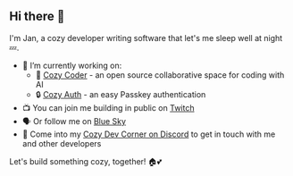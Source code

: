 ## Hi there 👋

I'm Jan, a cozy developer writing software that let's me sleep well at night 💤.

- 🔭 I’m currently working on:
  - 💫 [Cozy Coder](https://github.com/jehrhardt/cozycoder) - an open source collaborative space for coding with AI
  - 🔒 [Cozy Auth](https://github.com/jehrhardt/cozyauth) - an easy Passkey authentication
- 📺 You can join me building in public on [Twitch](https://www.twitch.tv/jehrhardt)
- 🗣️ Or follow me on [Blue Sky](https://bsky.app/profile/jehrhardt.bsky.social)
- 💬 Come into my [Cozy Dev Corner on Discord](https://discord.gg/QaCTXq2Gxm) to get in touch with me and other developers

Let's build something cozy, together! 🏠💕

